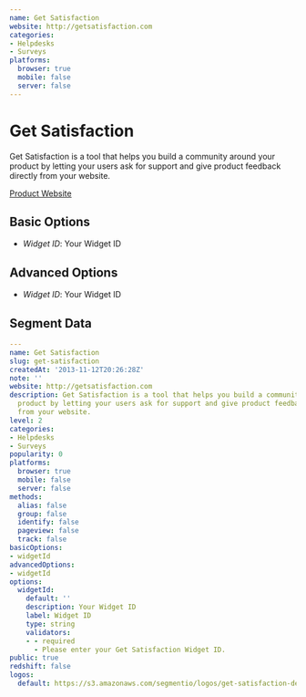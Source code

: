 ```yaml
---
name: Get Satisfaction
website: http://getsatisfaction.com
categories:
- Helpdesks
- Surveys
platforms:
  browser: true
  mobile: false
  server: false
---
```


# Get Satisfaction

Get Satisfaction is a tool that helps you build a community around your product by letting your users ask for support and give product feedback directly from your website.

[Product Website](http://getsatisfaction.com)

## Basic Options

- *Widget ID*: Your Widget ID

## Advanced Options

- *Widget ID*: Your Widget ID

## Segment Data
```yaml
---
name: Get Satisfaction
slug: get-satisfaction
createdAt: '2013-11-12T20:26:28Z'
note: ''
website: http://getsatisfaction.com
description: Get Satisfaction is a tool that helps you build a community around your
  product by letting your users ask for support and give product feedback directly
  from your website.
level: 2
categories:
- Helpdesks
- Surveys
popularity: 0
platforms:
  browser: true
  mobile: false
  server: false
methods:
  alias: false
  group: false
  identify: false
  pageview: false
  track: false
basicOptions:
- widgetId
advancedOptions:
- widgetId
options:
  widgetId:
    default: ''
    description: Your Widget ID
    label: Widget ID
    type: string
    validators:
    - - required
      - Please enter your Get Satisfaction Widget ID.
public: true
redshift: false
logos:
  default: https://s3.amazonaws.com/segmentio/logos/get-satisfaction-default.svg

```

